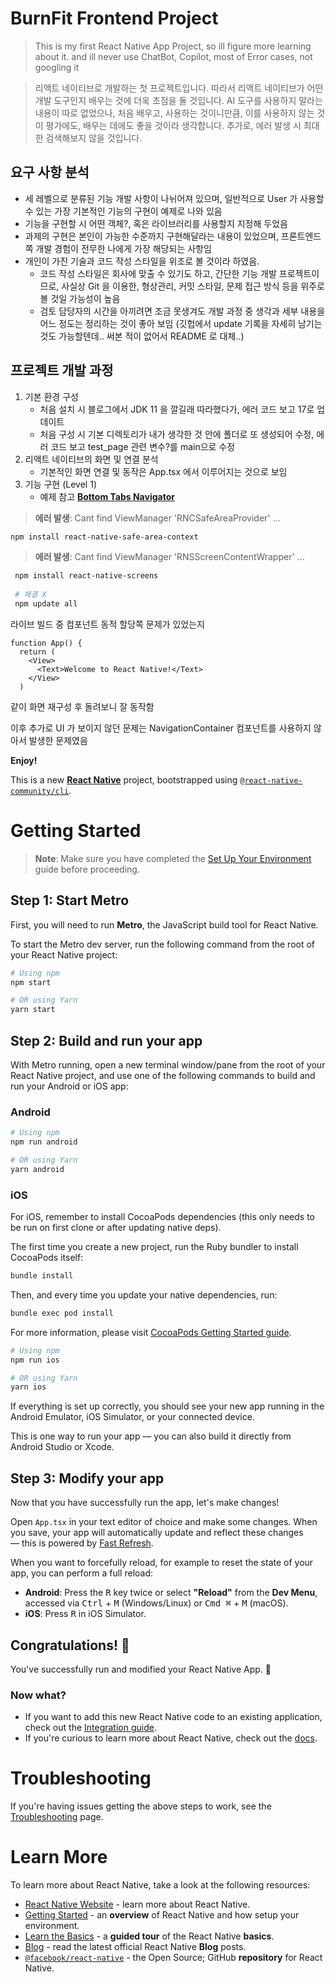 # BurnFit Frontend Project
> This is my first React Native App Project, so ill figure more learning about it.
> and ill never use ChatBot, Copilot, most of Error cases, not googling it

> 리액트 네이티브로 개발하는 첫 프로젝트입니다. 따라서 리액트 네이티브가 어떤 개발 도구인지 배우는 것에 더욱 초점을 둘 것입니다.
> AI 도구를 사용하지 말라는 내용이 따로 없었으나, 처음 배우고, 사용하는 것이니만큼, 이를 사용하지 않는 것이 평가에도, 배우는 데에도 좋을 것이라 생각합니다.
> 추가로, 에러 발생 시 최대한 검색해보지 않을 것입니다.

## 요구 사항 분석
- 세 레벨으로 분류된 기능 개발 사항이 나뉘어져 있으며, 일반적으로 User 가 사용할 수 있는 가장 기본적인 기능의 구현이 예제로 나와 있음
- 기능을 구현할 시 어떤 객체?, 혹은 라이브러리를 사용할지 지정해 두었음
- 과제의 구현은 본인이 가능한 수준까지 구현해달라는 내용이 있었으며, 프론트엔드쪽 개발 경험이 전무한 나에게 가장 해당되는 사항임
- 개인이 가진 기술과 코드 작성 스타일을 위조로 볼 것이라 하였음. 
    - 코드 작성 스타일은 회사에 맞출 수 있기도 하고, 간단한 기능 개발 프로젝트이므로, 사실상 Git 을 이용한, 형상관리, 커밋 스타일, 문제 접근 방식 등을 위주로 볼 것일 가능성이 높음
    - 검토 담당자의 시간을 아끼려면 조금 못생겨도 개발 과정 중 생각과 세부 내용을 어느 정도는 정리하는 것이 좋아 보임 (깃헙에서 update 기록을 자세히 남기는 것도 가능할텐데.. 써본 적이 없어서 README 로 대체..)

## 프로젝트 개발 과정
1. 기본 환경 구성
    * 처음 설치 시 블로그에서 JDK 11 을 깔길래 따라했다가, 에러 코드 보고 17로 업데이트
    * 처음 구성 시 기본 디렉토리가 내가 생각한 것 안에 폴더로 또 생성되어 수정, 에러 코드 보고 test_page 관련 변수?를 main으로 수정
2. 리액트 네이티브의 화면 및 연결 분석
    * 기본적인 화면 연결 및 동작은 App.tsx 에서 이루어지는 것으로 보임
3. 기능 구현 (Level 1)
    * 예제 참고 [**Bottom Tabs Navigator**](https://reactnavigation.org/docs/bottom-tab-navigator/)

> **에러 발생**: Cant find ViewManager 'RNCSafeAreaProvider' ...

```sh
npm install react-native-safe-area-context
```

> **에러 발생**: Cant find ViewManager 'RNSScreenContentWrapper' ...

```sh
 npm install react-native-screens
 
 # 해결 X
 npm update all
```

라이브 빌드 중 컴포넌트 동적 할당쪽 문제가 있었는지 
```tsx
function App() {
  return (
    <View>
      <Text>Welcome to React Native!</Text>
    </View>
  )
```
같이 화면 재구성 후 돌려보니 잘 동작함

이후 추가로 UI 가 보이지 않던 문제는
NavigationContainer 컴포넌트를 사용하지 않아서 발생한 문제였음


**Enjoy!**

This is a new [**React Native**](https://reactnative.dev) project, bootstrapped using [`@react-native-community/cli`](https://github.com/react-native-community/cli).

# Getting Started

> **Note**: Make sure you have completed the [Set Up Your Environment](https://reactnative.dev/docs/set-up-your-environment) guide before proceeding.

## Step 1: Start Metro

First, you will need to run **Metro**, the JavaScript build tool for React Native.

To start the Metro dev server, run the following command from the root of your React Native project:

```sh
# Using npm
npm start

# OR using Yarn
yarn start
```

## Step 2: Build and run your app

With Metro running, open a new terminal window/pane from the root of your React Native project, and use one of the following commands to build and run your Android or iOS app:

### Android

```sh
# Using npm
npm run android

# OR using Yarn
yarn android
```

### iOS

For iOS, remember to install CocoaPods dependencies (this only needs to be run on first clone or after updating native deps).

The first time you create a new project, run the Ruby bundler to install CocoaPods itself:

```sh
bundle install
```

Then, and every time you update your native dependencies, run:

```sh
bundle exec pod install
```

For more information, please visit [CocoaPods Getting Started guide](https://guides.cocoapods.org/using/getting-started.html).

```sh
# Using npm
npm run ios

# OR using Yarn
yarn ios
```

If everything is set up correctly, you should see your new app running in the Android Emulator, iOS Simulator, or your connected device.

This is one way to run your app — you can also build it directly from Android Studio or Xcode.

## Step 3: Modify your app

Now that you have successfully run the app, let's make changes!

Open `App.tsx` in your text editor of choice and make some changes. When you save, your app will automatically update and reflect these changes — this is powered by [Fast Refresh](https://reactnative.dev/docs/fast-refresh).

When you want to forcefully reload, for example to reset the state of your app, you can perform a full reload:

- **Android**: Press the <kbd>R</kbd> key twice or select **"Reload"** from the **Dev Menu**, accessed via <kbd>Ctrl</kbd> + <kbd>M</kbd> (Windows/Linux) or <kbd>Cmd ⌘</kbd> + <kbd>M</kbd> (macOS).
- **iOS**: Press <kbd>R</kbd> in iOS Simulator.

## Congratulations! :tada:

You've successfully run and modified your React Native App. :partying_face:

### Now what?

- If you want to add this new React Native code to an existing application, check out the [Integration guide](https://reactnative.dev/docs/integration-with-existing-apps).
- If you're curious to learn more about React Native, check out the [docs](https://reactnative.dev/docs/getting-started).

# Troubleshooting

If you're having issues getting the above steps to work, see the [Troubleshooting](https://reactnative.dev/docs/troubleshooting) page.

# Learn More

To learn more about React Native, take a look at the following resources:

- [React Native Website](https://reactnative.dev) - learn more about React Native.
- [Getting Started](https://reactnative.dev/docs/environment-setup) - an **overview** of React Native and how setup your environment.
- [Learn the Basics](https://reactnative.dev/docs/getting-started) - a **guided tour** of the React Native **basics**.
- [Blog](https://reactnative.dev/blog) - read the latest official React Native **Blog** posts.
- [`@facebook/react-native`](https://github.com/facebook/react-native) - the Open Source; GitHub **repository** for React Native.
